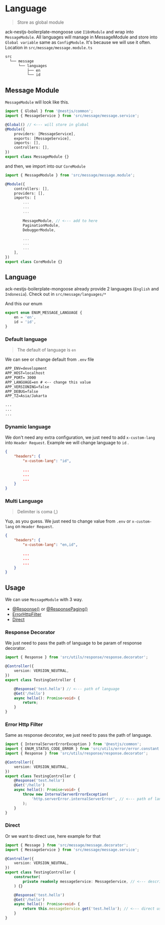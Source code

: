 # Language

> Store as global module

ack-nestjs-boilerplate-mongoose use `I18nModule` and wrap into `MessageModule`. All languages will manage in MessageModule and store into `Global variable` same as `ConfigModule`. It's because we will use it often. Location in `src/message/message.module.ts`

```txt
src
  └── message
      └── languages 
          ├── en
          └── id
```

## Message Module

`MessageModule` will look like this.

```typescript
import { Global } from '@nestjs/common';
import { MessageService } from 'src/message/message.service';

@Global() // <--- will store in global
@Module({
    providers: [MessageService],
    exports: [MessageService],
    imports: [],
    controllers: [],
})
export class MessageModule {}
```

and then, we import into our `CoreModule`

```typescript
import { MessageModule } from 'src/message/message.module';

@Module({
    controllers: [],
    providers: [],
    imports: [
        ...
        ...
        ...
        
        MessageModule, // <--- add to here
        PaginationModule,
        DebuggerModule,

        ...
        ...
        ...
    ],
})
export class CoreModule {}
```

## Language

ack-nestjs-boilerplate-mongoose already provide 2 languages (`English` and `Indonesia`). Check out in `src/message/languages/*`

And this our enum

```typescript
export enum ENUM_MESSAGE_LANGUAGE {
    en = 'en',
    id = 'id',
}
```

### Default language

> The default of language is `en`

We can see or change default from `.env` file

```txt
APP_ENV=development
APP_HOST=localhost
APP_PORT= 3000
APP_LANGUAGE=en # <-- change this value
APP_VERSIONING=false
APP_DEBUG=false
APP_TZ=Asia/Jakarta

...
...
...
```

### Dynamic language

We don't need any extra configuration, we just need to add `x-custom-lang` into `Header Request`. Example we will change language to `id` .

```json
{
    "headers": {
        "x-custom-lang": "id",
        
        ...
        ...
        ...
    }
}
```

### Multi Language

> Delimiter is coma (,)

Yup, as you guess. We just need to change value from `.env` or `x-custom-lang` on `Header Request`.

```json
{
    "headers": {
        "x-custom-lang": "en,id",
        
        ...
        ...
        ...
    }
}
```

## Usage

We can use `MessageModule` with 3 way.

* [@Response()](/features/response?id=response-decorator) or [@ResponsePaging()](/features/response?id=response-paging-decorator)
* [ErrorHttpFilter](/features/exception)
* [Direct](#direct)

### Response Decorator

We just need to pass the path of language to be param of response decorator.

```typescript
import { Response } from 'src/utils/response/response.decorator';

@Controller({
    version: VERSION_NEUTRAL,
})
export class TestingController {

    @Response('test.hello') // <--- path of language
    @Get('/hello')
    async hello(): Promise<void> {
        return;
    }
}
```

### Error Http Filter

Same as response decorator, we just need to pass the path of language.

```typescript
import { InternalServerErrorException } from '@nestjs/common';
import { ENUM_STATUS_CODE_ERROR } from 'src/utils/error/error.constant';
import { Response } from 'src/utils/response/response.decorator';

@Controller({
    version: VERSION_NEUTRAL,
})
export class TestingController {
    @Response('test.hello')
    @Get('/hello')
    async hello(): Promise<void> {
        throw new InternalServerErrorException(
            'http.serverError.internalServerError', // <--- path of language
        );
    }
}
```

### Direct

Or we want to direct use, here example for that

```typescript
import { Message } from 'src/message/message.decorator';
import { MessageService } from 'src/message/message.service';

@Controller({
    version: VERSION_NEUTRAL,
})
export class TestingController {
    constructor(
        private readonly messageService: MessageService, // <--- describe the service
    ) {}

    @Response('test.hello')
    @Get('/hello')
    async hello(): Promise<void> {
        return this.messageService.get('test.hello'); // <--- direct use
    }
}

```
